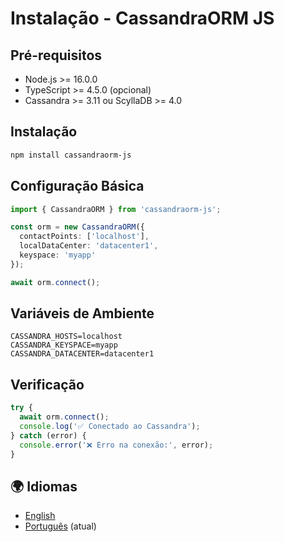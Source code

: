 # Instalação - CassandraORM JS

## Pré-requisitos

- Node.js >= 16.0.0
- TypeScript >= 4.5.0 (opcional)
- Cassandra >= 3.11 ou ScyllaDB >= 4.0

## Instalação

```bash
npm install cassandraorm-js
```

## Configuração Básica

```typescript
import { CassandraORM } from 'cassandraorm-js';

const orm = new CassandraORM({
  contactPoints: ['localhost'],
  localDataCenter: 'datacenter1',
  keyspace: 'myapp'
});

await orm.connect();
```

## Variáveis de Ambiente

```env
CASSANDRA_HOSTS=localhost
CASSANDRA_KEYSPACE=myapp
CASSANDRA_DATACENTER=datacenter1
```

## Verificação

```typescript
try {
  await orm.connect();
  console.log('✅ Conectado ao Cassandra');
} catch (error) {
  console.error('❌ Erro na conexão:', error);
}
```

## 🌍 Idiomas

- [English](installation.md)
- [Português](installation.pt.md) (atual)
